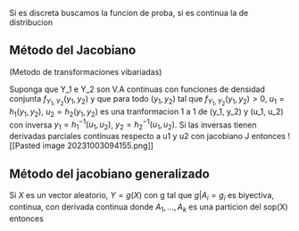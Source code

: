  Si es discreta buscamos la funcion de proba, si es continua la de distribucion

## Método del Jacobiano 
(Metodo de transformaciones vibariadas)

Suponga que Y_1 e Y_2 son V.A continuas con funciones de densidad conjunta $f_{Y_{1},Y_{2}}(y_{1}, y_{2})$ y que para todo $(y_1, y_{2})$ tal que $f_{Y_{1},Y_{2}}(y_{1}, y_{2})> 0$, $u_{1}=h_{1}(y_{1},y_{2})$, $u_{2}=h_{2}(y_{1},y_{2})$ es una tranformacion 1 a 1 de (y_1, y_2) y (u_1, u_2) con inversa $y_{1}=h_{1}^{-1}(u_{1}, u_{2})$, $y_{2}=h_{2}^{-1}(u_{1}, u_{2})$. Si las inversas tienen derivadas parciales continuas respecto a u1 y u2 con jacobiano J entonces ![[Pasted image 20231003094155.png]]

## Método del jacobiano generalizado 

Si $X$ es un vector aleatorio, $Y=g(X)$ con g tal que $g|A_{i}=g_{i}$ es biyectiva, continua, con derivada continua donde $A_{1}, \dots, A_{k}$ es una particion del sop(X) entonces